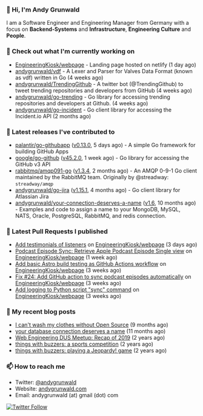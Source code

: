 ### 👋 Hi, I'm Andy Grunwald

I am a Software Engineer and Engineering Manager from Germany with a focus on **Backend-Systems** and **Infrastructure**, **Engineering Culture** and **People**.

### 👷 Check out what I'm currently working on


- [EngineeringKiosk/webpage](https://github.com/EngineeringKiosk/webpage) - Landing page hosted on netlify (1 day ago)
- [andygrunwald/vdf](https://github.com/andygrunwald/vdf) - A Lexer and Parser for Valves Data Format (known as vdf) written in Go (4 weeks ago)
- [andygrunwald/TrendingGithub](https://github.com/andygrunwald/TrendingGithub) - A twitter bot (@TrendingGithub) to tweet trending repositories and developers from GitHub (4 weeks ago)
- [andygrunwald/go-trending](https://github.com/andygrunwald/go-trending) - Go library for accessing trending repositories and developers at Github. (4 weeks ago)
- [andygrunwald/go-incident](https://github.com/andygrunwald/go-incident) - Go client library for accessing the Incident.io API (2 months ago)

### 🔭 Latest releases I've contributed to


- [palantir/go-githubapp](https://github.com/palantir/go-githubapp) ([v0.13.0](https://github.com/palantir/go-githubapp/releases/tag/v0.13.0), 5 days ago) - A simple Go framework for building GitHub Apps
- [google/go-github](https://github.com/google/go-github) ([v45.2.0](https://github.com/google/go-github/releases/tag/v45.2.0), 1 week ago) - Go library for accessing the GitHub v3 API
- [rabbitmq/amqp091-go](https://github.com/rabbitmq/amqp091-go) ([v1.3.4](https://github.com/rabbitmq/amqp091-go/releases/tag/v1.3.4), 2 months ago) - An AMQP 0-9-1 Go client maintained by the RabbitMQ team. Originally by @streadway: `streadway/amqp`
- [andygrunwald/go-jira](https://github.com/andygrunwald/go-jira) ([v1.15.1](https://github.com/andygrunwald/go-jira/releases/tag/v1.15.1), 4 months ago) - Go client library for Atlassian Jira
- [andygrunwald/your-connection-deserves-a-name](https://github.com/andygrunwald/your-connection-deserves-a-name) ([v1.6](https://github.com/andygrunwald/your-connection-deserves-a-name/releases/tag/v1.6), 10 months ago) - Examples and code to assign a name to your MongoDB, MySQL, NATS, Oracle, PostgreSQL, RabbitMQ, and redis connection.

### 🔨 Latest Pull Requests I published


- [Add testimonials of listeners](https://github.com/EngineeringKiosk/webpage/pull/66) on [EngineeringKiosk/webpage](https://github.com/EngineeringKiosk/webpage) (3 days ago)
- [Podcast Episode Sync: Retrieve Apple Podcast Episode Single view](https://github.com/EngineeringKiosk/webpage/pull/53) on [EngineeringKiosk/webpage](https://github.com/EngineeringKiosk/webpage) (1 week ago)
- [Add basic Astro build testing as GitHub Actions workflow](https://github.com/EngineeringKiosk/webpage/pull/42) on [EngineeringKiosk/webpage](https://github.com/EngineeringKiosk/webpage) (3 weeks ago)
- [Fix #24: Add GitHub action to sync podcast episodes automatically](https://github.com/EngineeringKiosk/webpage/pull/41) on [EngineeringKiosk/webpage](https://github.com/EngineeringKiosk/webpage) (3 weeks ago)
- [Add logging to Python script &#34;sync&#34; command](https://github.com/EngineeringKiosk/webpage/pull/40) on [EngineeringKiosk/webpage](https://github.com/EngineeringKiosk/webpage) (3 weeks ago)

### 📝 My recent blog posts


- [I can&#39;t wash my clothes without Open Source](https://andygrunwald.com/blog/i-cant-wash-my-clothes-without-open-source/) (9 months ago)
- [your database connection deserves a name](https://andygrunwald.com/blog/your-database-connection-deserves-a-name/) (11 months ago)
- [Web Engineering DUS Meetup: Recap of 2019](https://andygrunwald.com/blog/web-engineering-dus-recap-of-2019/) (2 years ago)
- [things with buzzers: a sports competition](https://andygrunwald.com/blog/things-with-buzzers-a-sports-competition/) (2 years ago)
- [things with buzzers: playing a Jeopardy! game](https://andygrunwald.com/blog/things-with-buzzers-playing-a-jeopardy-game/) (2 years ago)

### 📫 How to reach me

- Twitter: [@andygrunwald](https://twitter.com/andygrunwald)
- Website: [andygrunwald.com](https://andygrunwald.com)
- Email: andygrunwald (at) gmail (dot) com

[![Twitter Follow](https://img.shields.io/twitter/follow/andygrunwald?label=Follow&style=social)](https://twitter.com/andygrunwald)
